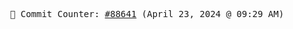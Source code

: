 <p align="center">
    <samp>
        📮 Commit Counter: <a href="https://github.com/Javascript-void0/Javascript-void0/commits/main">#88641</a> (April 23, 2024 @ 09:29 AM)
    </samp>
</p>